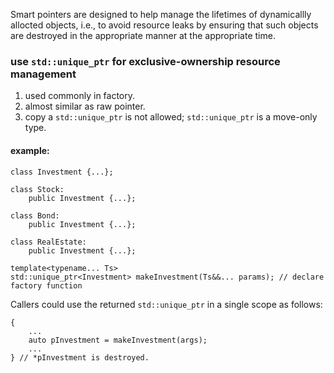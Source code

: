 Smart pointers are designed to help manage the lifetimes of dynamicallly allocted objects, i.e., to avoid resource leaks by ensuring that such objects are destroyed in the appropriate manner at the appropriate time.  

### use `std::unique_ptr` for exclusive-ownership resource management
1. used commonly in factory. 
2. almost similar as raw pointer.  
3. copy a `std::unique_ptr` is not allowed; `std::unique_ptr` is a move-only type.  

#### example:  
```
class Investment {...};

class Stock:
    public Investment {...};

class Bond:
    public Investment {...};

class RealEstate:
    public Investment {...};
```

```
template<typename... Ts>
std::unique_ptr<Investment> makeInvestment(Ts&&... params); // declare factory function
```
Callers could use the returned `std::unique_ptr` in a single scope as follows:  
```
{
    ...
    auto pInvestment = makeInvestment(args);
    ...
} // *pInvestment is destroyed.
```
